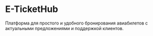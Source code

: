 # E-TicketHub
Платформа для простого и удобного бронирования авиабилетов с актуальными предложениями и поддержкой клиентов.
